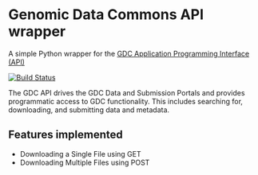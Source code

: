 Genomic Data Commons API wrapper
================================
A simple Python wrapper for the [GDC Application Programming Interface (API)](https://portal.gdc.cancer.gov/)

[![Build Status](https://travis-ci.com/histolab/gdc-api-wrapper.svg?branch=master)](https://travis-ci.com/histolab/gdc-api-wrapper)

The GDC API drives the GDC Data and Submission Portals and provides programmatic access to GDC functionality. This includes searching for, downloading, and submitting data and metadata.

## Features implemented
- Downloading a Single File using GET 
- Downloading Multiple Files using POST
